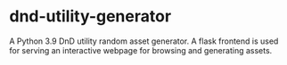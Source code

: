 # dnd-utility-generator
A Python 3.9 DnD utility random asset generator. A flask frontend is used for serving an interactive webpage for browsing and generating assets.
